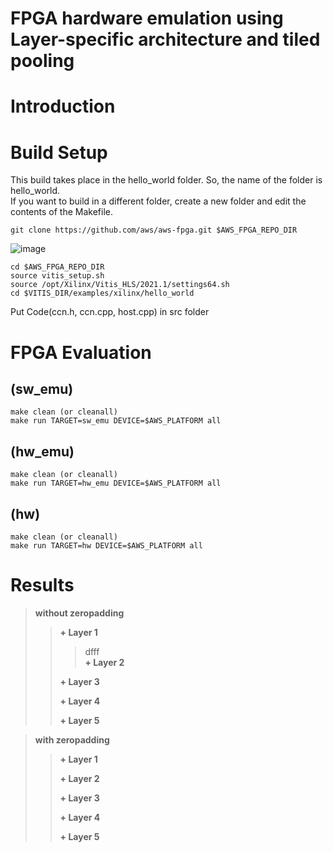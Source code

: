 # FPGA hardware emulation using Layer-specific architecture and tiled pooling

# Introduction

# Build Setup
This build takes place in the hello_world folder.
So, the name of the folder is hello_world.   
If you want to build in a different folder, create a new folder and edit the contents of the Makefile.
```
git clone https://github.com/aws/aws-fpga.git $AWS_FPGA_REPO_DIR
```
![image](https://user-images.githubusercontent.com/75317393/147209223-7721f322-4cbc-4df4-9a30-1d08d6a542f4.png)
```
cd $AWS_FPGA_REPO_DIR
source vitis_setup.sh
source /opt/Xilinx/Vitis_HLS/2021.1/settings64.sh
cd $VITIS_DIR/examples/xilinx/hello_world
```
Put Code(ccn.h, ccn.cpp, host.cpp) in src folder

# FPGA Evaluation 
## (sw_emu)
```
make clean (or cleanall)
make run TARGET=sw_emu DEVICE=$AWS_PLATFORM all
```

## (hw_emu)
```
make clean (or cleanall)
make run TARGET=hw_emu DEVICE=$AWS_PLATFORM all
```

## (hw)
```
make clean (or cleanall)
make run TARGET=hw DEVICE=$AWS_PLATFORM all
```

# Results
> **without zeropadding**   
> > **+ Layer 1**   
> >  > dfff   
> > **+ Layer 2**   
> >  > 
> > **+ Layer 3**   
> >  > 
> > **+ Layer 4**  
> >  >  
> > **+ Layer 5**   
> >  > 

> **with zeropadding**   
> > **+ Layer 1**   
> >  > 
> > **+ Layer 2**   
> >  > 
> > **+ Layer 3** 
> >  >   
> > **+ Layer 4**  
> >  >  
> > **+ Layer 5**   
> >  > 
